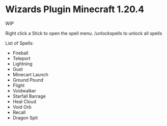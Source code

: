 # Wizards Plugin Minecraft 1.20.4

WIP


Right click a Stick to open the spell menu.
/unlockspells to unlock all spells

List of Spells:

- Fireball
- Teleport
- Lightning
- Gust
- Minecart Launch
- Ground Pound
- Flight
- Voidwalker
- Starfall Barrage
- Heal Cloud
- Void Orb
- Recall
- Dragon Spit
